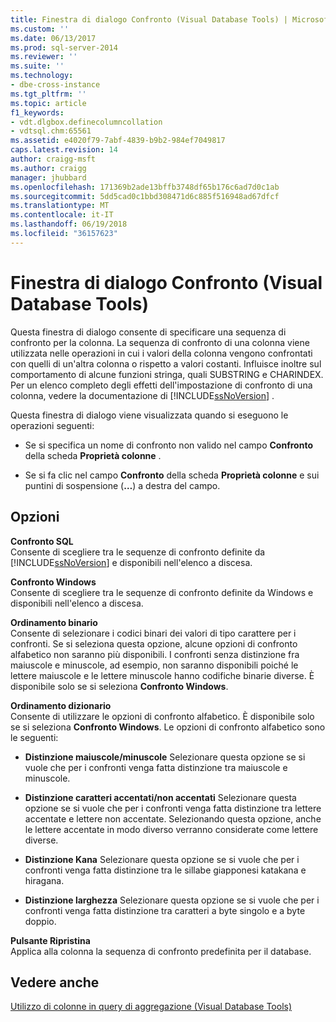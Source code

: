 ```yaml
---
title: Finestra di dialogo Confronto (Visual Database Tools) | Microsoft Docs
ms.custom: ''
ms.date: 06/13/2017
ms.prod: sql-server-2014
ms.reviewer: ''
ms.suite: ''
ms.technology:
- dbe-cross-instance
ms.tgt_pltfrm: ''
ms.topic: article
f1_keywords:
- vdt.dlgbox.definecolumncollation
- vdtsql.chm:65561
ms.assetid: e4020f79-7abf-4839-b9b2-984ef7049817
caps.latest.revision: 14
author: craigg-msft
ms.author: craigg
manager: jhubbard
ms.openlocfilehash: 171369b2ade13bffb3748df65b176c6ad7d0c1ab
ms.sourcegitcommit: 5dd5cad0c1bbd308471d6c885f516948ad67dfcf
ms.translationtype: MT
ms.contentlocale: it-IT
ms.lasthandoff: 06/19/2018
ms.locfileid: "36157623"
---
```

# <a name="collation-dialog-box-visual-database-tools"></a>Finestra di dialogo Confronto (Visual Database Tools)
  Questa finestra di dialogo consente di specificare una sequenza di confronto per la colonna. La sequenza di confronto di una colonna viene utilizzata nelle operazioni in cui i valori della colonna vengono confrontati con quelli di un'altra colonna o rispetto a valori costanti. Influisce inoltre sul comportamento di alcune funzioni stringa, quali SUBSTRING e CHARINDEX. Per un elenco completo degli effetti dell'impostazione di confronto di una colonna, vedere la documentazione di [!INCLUDE[ssNoVersion](../../includes/ssnoversion-md.md)] .  
  
 Questa finestra di dialogo viene visualizzata quando si eseguono le operazioni seguenti:  
  
-   Se si specifica un nome di confronto non valido nel campo **Confronto** della scheda **Proprietà colonne** .  
  
-   Se si fa clic nel campo **Confronto** della scheda **Proprietà colonne** e sui puntini di sospensione (**…**) a destra del campo.  
  
## <a name="options"></a>Opzioni  
 **Confronto SQL**  
 Consente di scegliere tra le sequenze di confronto definite da [!INCLUDE[ssNoVersion](../../includes/ssnoversion-md.md)] e disponibili nell'elenco a discesa.  
  
 **Confronto Windows**  
 Consente di scegliere tra le sequenze di confronto definite da Windows e disponibili nell'elenco a discesa.  
  
 **Ordinamento binario**  
 Consente di selezionare i codici binari dei valori di tipo carattere per i confronti. Se si seleziona questa opzione, alcune opzioni di confronto alfabetico non saranno più disponibili. I confronti senza distinzione fra maiuscole e minuscole, ad esempio, non saranno disponibili poiché le lettere maiuscole e le lettere minuscole hanno codifiche binarie diverse. È disponibile solo se si seleziona **Confronto Windows**.  
  
 **Ordinamento dizionario**  
 Consente di utilizzare le opzioni di confronto alfabetico. È disponibile solo se si seleziona **Confronto Windows**. Le opzioni di confronto alfabetico sono le seguenti:  
  
-   **Distinzione maiuscole/minuscole** Selezionare questa opzione se si vuole che per i confronti venga fatta distinzione tra maiuscole e minuscole.  
  
-   **Distinzione caratteri accentati/non accentati** Selezionare questa opzione se si vuole che per i confronti venga fatta distinzione tra lettere accentate e lettere non accentate. Selezionando questa opzione, anche le lettere accentate in modo diverso verranno considerate come lettere diverse.  
  
-   **Distinzione Kana** Selezionare questa opzione se si vuole che per i confronti venga fatta distinzione tra le sillabe giapponesi katakana e hiragana.  
  
-   **Distinzione larghezza** Selezionare questa opzione se si vuole che per i confronti venga fatta distinzione tra caratteri a byte singolo e a byte doppio.  
  
 **Pulsante Ripristina**  
 Applica alla colonna la sequenza di confronto predefinita per il database.  
  
## <a name="see-also"></a>Vedere anche  
 [Utilizzo di colonne in query di aggregazione &#40;Visual Database Tools&#41;](visual-database-tools.md)  
  
  